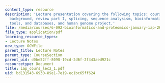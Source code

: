 ```yaml
---
content_type: resource
description: 'Lecture presentation covering the following topics: course administration,
  background, review part I, splicing, sequence analysism, bioinformatics: trends,
  tools, and databases, and human genome project.'
file: /media/courses/6-092-bioinformatics-and-proteomics-january-iap-2005/bd131543693089e17e19ec1bc65ff624_iap_cours_lec2_1.pdf
file_type: application/pdf
learning_resource_types:
- Lecture Notes
ocw_type: OCWFile
parent_title: Lecture Notes
parent_type: CourseSection
parent_uid: d0be52ff-8098-19cd-2d6f-2f443aed921c
resourcetype: Document
title: iap_cours_lec2_1.pdf
uid: bd131543-6930-89e1-7e19-ec1bc65ff624
---
```

